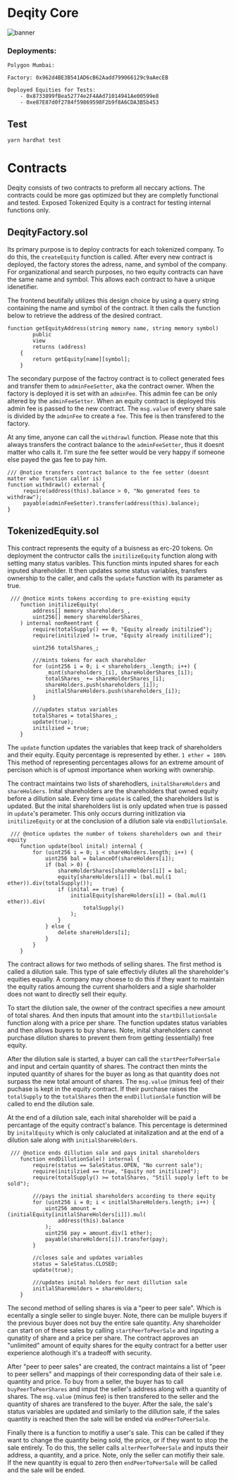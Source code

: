 # Deqity Core
![banner](https://user-images.githubusercontent.com/108776533/185813055-c8151606-34c7-46f4-8229-bfac05caf27c.png)

### Deployments:

```
Polygon Mumbai:

Factory: 0x962d4BE3B541AD6cB62Aadd799066129c9aAecEB

Deployed Equities for Tests: 
    - 0x8733899fBea52774e2F4AAd71014941Ae00599e8
    - 0xe87E87d0f2784f59869598F2b9f8A6CDA3B5b453
```

## Test

```
yarn hardhat test
```

# Contracts
Deqity consists of two contracts to preform all neccary actions. The contracts could be more gas optimized but they are completly functional and tested. Exposed Tokenized Equity is a contract for testing internal functions only.

## DeqityFactory.sol
Its primary purpose is to deploy contracts for each tokenized company. To do this, the  ```createEquity```  function is called. After every new contract is deployed, the factory stores the adress, name, and symbol of the company. For organizational and search purposes, no two equity contracts can have the same name and symbol. This allows each contract to have a unique idenetifier. 

The frontend beutifally utilizes this design choice by using a query string containing the name and symbol of the contract. It then calls the function below to retrieve the address of the desired contract.

```solidity
function getEquityAddress(string memory name, string memory symbol)
        public
        view
        returns (address)
    {
        return getEquity[name][symbol];
    }
```
The secondary purpose of the factroy contract is to collect generated fees and transfer them to ```adminFeeSetter```, aka the contract owner. When the factory is deployed it is set with an ```adminFee```. This admin fee can be only altered by the ```adminFeeSetter```. When an equity contract is deployed this admin fee is passed to the new contract. The ```msg.value``` of every share sale is divided by the ```adminFee``` to create a ```fee```. This fee is then transfered to the factory. 

At any time, anyone can call the ```withdrawl``` function. Please note that this always transfers the contract balance to the ```adminFeeSetter```, thus it doesnt matter who calls it. I'm sure the fee setter would be very happy if someone else payed the gas fee to pay him. 

```solidity
/// @notice transfers contract balance to the fee setter (doesnt matter who function caller is)
function withdrawl() external {
     require(address(this).balance > 0, "No generated fees to withdraw");
     payable(adminFeeSetter).transfer(address(this).balance);
}
```

## TokenizedEquity.sol
This contract represents the equity of a buisness as erc-20 tokens. On deployment the contructor calls the ```initilizeEquity``` function along with setting many status varibles. This function mints inputed shares for each inputed shareholder. It then updates some status variables, transfers ownership to the caller, and calls the ```update``` function with its parameter as true. 

```solidity
 /// @notice mints tokens according to pre-existing equity
    function initilizeEquity(
        address[] memory shareholders_,
        uint256[] memory shareHolderShares_
    ) internal nonReentrant {
        require(totalSupply() == 0, "Equity already initilzied");
        require(initilzied != true, "Equity already initilized");

        uint256 totalShares_;

        ///mints tokens for each shareholder
        for (uint256 i = 0; i < shareholders_.length; i++) {
            _mint(shareholders_[i], shareHolderShares_[i]);
            totalShares_ += shareHolderShares_[i];
            shareHolders.push(shareholders_[i]);
            initlalShareHolders.push(shareholders_[i]);
        }

        ///updates status variables
        totalShares = totalShares_;
        update(true);
        initilzied = true;
    }
  ```
  
The ```update``` function updates the variables that keep track of shareholders and their equity. Equity percentage is represented by ether. ```1 ether = 100%``` This method of representing percentages allows for an extreme amount of percison which is of upmost importance when working with ownership. 

The contract maintains two lists of sharehodlers, ```initalShareHolders``` and ```shareHolders```. Inital shareholders are the shareholders that owned equity before a dillution sale. Every time ```update``` is called, the shareholders list is updated. But the inital shareholders list is only updated when true is passed in ```update```'s perameter. This only occurs durring initlization via ```initilizeEquity``` or at the conclusion of a dilution sale via ```endDillutionSale```.

```solidity
 /// @notice updates the number of tokens shareholders own and their equity
    function update(bool inital) internal {
        for (uint256 i = 0; i < shareHolders.length; i++) {
            uint256 bal = balanceOf(shareHolders[i]);
            if (bal > 0) {
                shareHolderShares[shareHolders[i]] = bal;
                equity[shareHolders[i]] = (bal.mul(1 ether)).div(totalSupply());
                if (inital == true) {
                    initialEquity[shareHolders[i]] = (bal.mul(1 ether)).div(
                        totalSupply()
                    );
                }
            } else {
                delete shareHolders[i];
            }
        }
    }
```

The contract allows for two methods of selling shares. The first method is called a dilution sale. This type of sale effectivly dilutes all the shareholder's equities equally. A company may choese to do this if they want to maintain the equity ratios amoung the current sharholders and a sigle sharholder does not want to directly sell their equity. 

To start the dilution sale, the owner of the contract specifies a new amount of total shares. And then inputs that amount into the ```startDillutionSale``` function along with a price per share. The function updates status variables and then allows buyers to buy shares. Note, inital shareholders cannot purchase dilution shares to prevent them from getting (essentially) free equity.

After the dilution sale is started, a buyer can call the ```startPeerToPeerSale``` and input and certain quantity of shares. The contract then mints the inputed quantity of shares for the buyer as long as that quantity does not surpass the new total amount of shares. The ```msg.value``` (minus fee) of their puchase is kept in the equity contract. If their purchase raises the ```totalSupply``` to the ```totalShares``` then the ```endDillutionSale``` function will be called to end the dilution sale.

At the end of a dilution sale, each inital shareholder will be paid a percantage of the equity contract's balance. This percentage is determined by ```initalEquity``` which is only caluclated at initalization and at the end of a dilution sale along with ```initialShareHolders```.

```solidity 
 /// @notice ends dillution sale and pays inital shareholders
    function endDillutionSale() internal {
        require(status == SaleStatus.OPEN, "No current sale");
        require(initilzied == true, "Equity not initilized");
        require(totalSupply() >= totalShares, "Still supply left to be sold");

        ///pays the initial shareholders according to there equity
        for (uint256 i = 0; i < initlalShareHolders.length; i++) {
            uint256 amount = (initialEquity[initlalShareHolders[i]]).mul(
                address(this).balance
            );
            uint256 pay = amount.div(1 ether);
            payable(shareHolders[i]).transfer(pay);
        }

        //closes sale and updates variables
        status = SaleStatus.CLOSED;
        update(true);

        ///updates inital holders for next dillution sale
        initlalShareHolders = shareHolders;
    }
```

The second method of selling shares is via a "peer to peer sale". Which is ecentally a single seller to single buyer. Note, there can be muliple buyers if the previous buyer does not buy the entire sale quantity. Any shareholder can start on of these sales by calling ```startPeerToPeerSale``` and inputing a qunatity of share and a price per share. The contract approves an "unlimited" amount of equity shares for the equity contract for a better user experience alothough it's a tradeoff with security.

After "peer to peer sales" are created, the contract maintains a list of "peer to peer sellers" and mappings of their corresponding data of their sale i.e. quantity and price. To buy from a seller, the buyer has to call ```buyPeerToPeerShares``` and imput the seller's address along with a quantity of shares. The ```msg.value``` (minus fee) is then transfered to the seller and the quantity of shares are transfered to the buyer. After the sale, the sale's status variables are updated and similarly to the dillution sale, if the sales quantity is reached then the sale will be ended via ```endPeerToPeerSale```.

Finally there is a function to motifiy a user's sale. This can be called if they want to change the quantity being sold, the price, or if they want to stop the sale entirely. To do this, the seller calls ```alterPeerToPeerSale``` and inputs their address, a quantity, and a price. Note, only the seller can motifiy their sale. If the new quantity is equal to zero then ```endPeerToPeerSale``` will be called and the sale will be ended.
